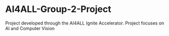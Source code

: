 # AI4ALL-Group-2-Project
Project developed through the AI4ALL Ignite Accelerator. Project focuses on AI and Computer Vision
